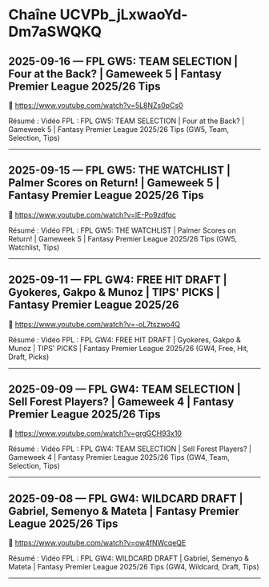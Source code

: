 # Chaîne UCVPb_jLxwaoYd-Dm7aSWQKQ

## 2025-09-16 — FPL GW5: TEAM SELECTION | Four at the Back? | Gameweek 5 | Fantasy Premier League 2025/26 Tips
🔗 https://www.youtube.com/watch?v=5L8NZs0pCs0

Résumé :
Vidéo FPL : FPL GW5: TEAM SELECTION | Four at the Back? | Gameweek 5 | Fantasy Premier League 2025/26 Tips (GW5, Team, Selection, Tips)

---

## 2025-09-15 — FPL GW5: THE WATCHLIST | Palmer Scores on Return! | Gameweek 5 | Fantasy Premier League 2025/26 Tips
🔗 https://www.youtube.com/watch?v=lE-Po9zdfqc

Résumé :
Vidéo FPL : FPL GW5: THE WATCHLIST | Palmer Scores on Return! | Gameweek 5 | Fantasy Premier League 2025/26 Tips (GW5, Watchlist, Tips)

---

## 2025-09-11 — FPL GW4: FREE HIT DRAFT | Gyokeres, Gakpo & Munoz | TIPS' PICKS | Fantasy Premier League 2025/26
🔗 https://www.youtube.com/watch?v=-oL7tszwo4Q

Résumé :
Vidéo FPL : FPL GW4: FREE HIT DRAFT | Gyokeres, Gakpo & Munoz | TIPS' PICKS | Fantasy Premier League 2025/26 (GW4, Free, Hit, Draft, Picks)

---

## 2025-09-09 — FPL GW4: TEAM SELECTION | Sell Forest Players? | Gameweek 4 | Fantasy Premier League 2025/26 Tips
🔗 https://www.youtube.com/watch?v=grgGCH93x10

Résumé :
Vidéo FPL : FPL GW4: TEAM SELECTION | Sell Forest Players? | Gameweek 4 | Fantasy Premier League 2025/26 Tips (GW4, Team, Selection, Tips)

---

## 2025-09-08 — FPL GW4: WILDCARD DRAFT | Gabriel, Semenyo & Mateta | Fantasy Premier League 2025/26 Tips
🔗 https://www.youtube.com/watch?v=ow4fNWcqeQE

Résumé :
Vidéo FPL : FPL GW4: WILDCARD DRAFT | Gabriel, Semenyo & Mateta | Fantasy Premier League 2025/26 Tips (GW4, Wildcard, Draft, Tips)

---

